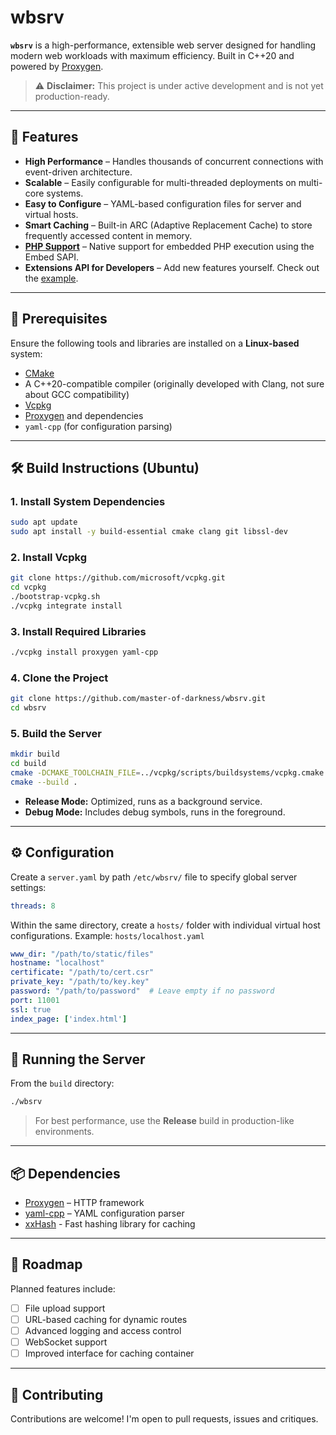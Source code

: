 # wbsrv

**`wbsrv`** is a high-performance, extensible web server designed for handling modern web workloads with maximum efficiency. Built in C++20 and powered by [Proxygen](https://github.com/facebook/proxygen).

> ⚠️ **Disclaimer:** This project is under active development and is not yet production-ready.

---

## 🚀 Features

- **High Performance** – Handles thousands of concurrent connections with event-driven architecture.
- **Scalable** – Easily configurable for multi-threaded deployments on multi-core systems.
- **Easy to Configure** – YAML-based configuration files for server and virtual hosts.
- **Smart Caching** – Built-in ARC (Adaptive Replacement Cache) to store frequently accessed content in memory.
- [**PHP Support**](https://github.com/master-of-darkness/wbsrv/tree/master/php_ext) – Native support for embedded PHP execution using the Embed SAPI.
- **Extensions API for Developers** – Add new features yourself. Check out the [example](https://github.com/master-of-darkness/wbsrv/blob/master/tests/plugin/ExamplePlugin.cpp).
---

## 🧰 Prerequisites

Ensure the following tools and libraries are installed on a **Linux-based** system:

- [CMake](https://cmake.org/)
- A C++20-compatible compiler (originally developed with Clang, not sure about GCC compatibility)
- [Vcpkg](https://github.com/microsoft/vcpkg)
- [Proxygen](https://github.com/facebook/proxygen) and dependencies
- `yaml-cpp` (for configuration parsing)

---

## 🛠 Build Instructions (Ubuntu)

### 1. Install System Dependencies

```bash
sudo apt update
sudo apt install -y build-essential cmake clang git libssl-dev
```

### 2. Install Vcpkg

```bash
git clone https://github.com/microsoft/vcpkg.git
cd vcpkg
./bootstrap-vcpkg.sh
./vcpkg integrate install
```

### 3. Install Required Libraries

```bash
./vcpkg install proxygen yaml-cpp
```

### 4. Clone the Project

```bash
git clone https://github.com/master-of-darkness/wbsrv.git
cd wbsrv
```

### 5. Build the Server

```bash
mkdir build
cd build
cmake -DCMAKE_TOOLCHAIN_FILE=../vcpkg/scripts/buildsystems/vcpkg.cmake ..
cmake --build .
```

- **Release Mode:** Optimized, runs as a background service.
- **Debug Mode:** Includes debug symbols, runs in the foreground.

---

## ⚙️ Configuration

Create a `server.yaml` by path `/etc/wbsrv/` file to specify global server settings:

```yaml
threads: 8
```

Within the same directory, create a `hosts/` folder with individual virtual host configurations. Example: `hosts/localhost.yaml`

```yaml
www_dir: "/path/to/static/files"
hostname: "localhost"
certificate: "/path/to/cert.csr"
private_key: "/path/to/key.key"
password: "/path/to/password"  # Leave empty if no password
port: 11001
ssl: true
index_page: ['index.html']
```

---

## 🧪 Running the Server

From the `build` directory:

```bash
./wbsrv
```

> For best performance, use the **Release** build in production-like environments.

---

## 📦 Dependencies

- [Proxygen](https://github.com/facebook/proxygen) – HTTP framework
- [yaml-cpp](https://github.com/jbeder/yaml-cpp) – YAML configuration parser
- [xxHash](https://github.com/Cyan4973/xxHash) - Fast hashing library for caching
---

## 🔭 Roadmap

Planned features include:

- [ ] File upload support
- [ ] URL-based caching for dynamic routes
- [ ] Advanced logging and access control
- [ ] WebSocket support
- [ ] Improved interface for caching container
---

## 📣 Contributing

Contributions are welcome! I'm open to pull requests, issues and critiques.
